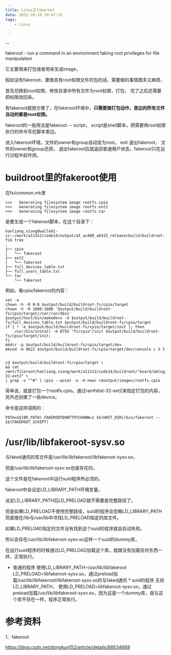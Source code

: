 ```yaml
---
title: Linux之fakeroot
date: 2022-10-20 19:07:33
tags:
	- Linux

---
```


--

fakeroot - run a command in an environment faking root privileges for file manipulation

它主要用来打包或者用来生成image，

假如没有fakeroot，要做具有root权限文件的包的话，需要做的事情既多又麻烦， 

首先切换到root权限，修改目录中所有文件为root权限，打包， 完了之后还需要把权限改回来。

有fakeroot就很方便了，在fakeroot环境中，**只需要做打包动作，里边的所有文件自动的都是root权限。**

fakeroot的一般用法是fakeroot -- script， script是shell脚本，把需要再root权限执行的命令写在脚本里边。

进入fakeroot环境，文件的owner和group自动变为root。 exit 退出fakeroot， 文件的owner和group还原。
退出fakeroot后就返回普通用户状态，fakeroot只在运行过程中起作用。



# buildroot里的fakeroot使用

在fs/common.mk里

```
>>>   Generating filesystem image rootfs.cpio
>>>   Generating filesystem image rootfs.ext2
>>>   Generating filesystem image rootfs.tar
```

是要生成一个fakeroot脚本，在这个目录下：

```
hanliang.xiong@walle01-sz:~/work/a113x2/code14/output/a5_av400_a6432_release/build/buildroot-fs$ tree
.
├── cpio
│   └── fakeroot
├── ext2
│   └── fakeroot
├── full_devices_table.txt
├── full_users_table.txt
└── tar
    └── fakeroot
```

例如，看cpio/fakeroot的内容：

```
set -e
chown -h -R 0:0 $output/build/buildroot-fs/cpio/target
chown -h -R 1000:1000 '$output/build/buildroot-fs/cpio/target//var/run/dbus'
$output/host/bin/makedevs -d $output/build/buildroot-fs/full_devices_table.txt $output/build/buildroot-fs/cpio/target
if [ ! -e $output/build/buildroot-fs/cpio/target/init ]; then 
    /usr/bin/install -m 0755 "fs/cpio"/init $output/build/buildroot-fs/cpio/target/init; 
fi
mkdir -p $output/build/buildroot-fs/cpio/target/dev
mknod -m 0622 $output/build/buildroot-fs/cpio/target/dev/console c 5 1


cd $output/build/buildroot-fs/cpio/target \
&& cat /mnt/fileroot/hanliang.xiong/work/a113x2/code14/buildroot/"board/amlogic/mesona5_av400/initramfs/ramfslist-32-ext2" \
| grep -v "^#" | cpio --quiet -o -H newc >$output/images/rootfs.cpio
```

简单说，就是打包一个rootfs.cpio。通过ramfslist-32-ext2来指定打包的内容，另外还创建了一些device。

命令是这样调用的：

```
PATH=$$(BR_PATH) FAKEROOTDONTTRYCHOWN=1 $$(HOST_DIR)/bin/fakeroot -- $$(FAKEROOT_SCRIPT)
```





# /usr/lib/libfakeroot-sysv.so

与faked通讯的库文件是/usr/lib/libfakeroot/libfakeroot-sysv.so，

但是/usr/lib/libfakeroot-sysv.so也是存在的。

这个文件是在fakeroot中运行suid程序所必须的。 

fakeroot中会设定LD_LIBRARY_PATH环境变量。

设定LD_LIBRARY_PATH后LD_PRELOAD就不需要是完整路径了。

但是如果LD_PRELOAD不使用完整路径，suid的程序会忽略LD_LIBRARY_PATH而直接在/lib与/usr/lib中寻找LD_PRELOAD指定的库文件。

如果LD_PRELOAD指定的文件没有找到这个suid的程序就会启动失败。

所以会存在/usr/lib/libfakeroot-sysv.so这样一个suid的dummy库，

在运行suid程序的时候通过LD_PRELOAD加载这个库，就跟没有加载任何东西一样，正常执行。

 * 普通的程序 使用LD_LIBRARY_PATH=/usr/lib/libfakeroot LD_PRELOAD=libfakeroot-sysv.so，通过preload加载/usr/lib/libfakeroot/libfakeroot-sysv.so的与faked通讯 * suid的程序 无视LD_LIBRARY_PATH， 使用LD_PRELOAD=libfakeroot-sysv.so，通过preload加载/usr/lib/libfakeroot-sysv.so，因为这是一个dummy库，就与这个库不存在一样，程序正常执行。



# 参考资料

1、fakeroot

https://blog.csdn.net/dongkun152/article/details/88534669